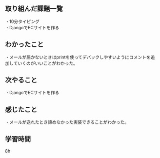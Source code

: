 ## 取り組んだ課題一覧
・10分タイピング
<br>・DjangoでECサイトを作る
## わかったこと
・メールが届かないときはprintを使ってデバックしやすいようにコメントを追加していくのがいいことがわかった。
## 次やること
・DjangoでECサイトを作る

## 感じたこと
・メールが送れたとき諦めなかった実装できることがわかった。
## 学習時間
8h
